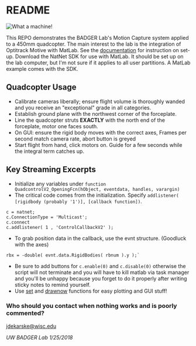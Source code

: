 # README #

![What a machine!](https://jasondekarske.com/assets/side.jpg)

This REPO demonstrates the BADGER Lab's Motion Capture system applied to a 450mm quadcopter. The main interest to the lab is the integration of Optitrack Motive with MatLab. See the [documentation](https://v20.wiki.optitrack.com/index.php?title=Data_Streaming) for instruction on set-up. Download the NatNet SDK for use with MatLab. It should be set up on the lab computer, but I'm not sure if it applies to all user partitions. A MatLab example comes with the SDK.


## Quadcopter Usage
* Calibrate cameras liberally; ensure flight volume is thoroughly wanded and you receive an "exceptional" grade in all categories.
* Establish ground plane with the northwest corner of the forceplate.
* Line the quadcopter struts **EXACTLY** with the north end of the forceplate, motor one faces south.
* On GUI: ensure the rigid body moves with the correct axes, Frames per second match camera rate, abort button is greyed
* Start flight from hand, click motors on. Guide for a few seconds while the integral term catches up.

## Key Streaming Excerpts
* Initialize any variables under `function QuadcontrolV2_OpeningFcn(hObject, eventdata, handles, varargin)`
* The critical code comes from the initialization. Specify `addlistener( [rigidbody (probably '1')], [callback function])`.
```
c = natnet;
c.ConnectionType = 'Multicast';
c.connect
c.addlistener( 1 , 'ControlCallbackV2' );
```
* To grab position data in the callback, use the evnt structure. (Goodluck with the axes)
```
rbx = -double( evnt.data.RigidBodies( rbnum ).y );`
```
* Be sure to add buttons for `c.enable(0)` and `c.disable(0)` otherwise the script will not terminate and you will have to kill matlab via task manager and you'll be unhappy because you forget to do it properly after writing sticky notes to remind yourself.
* Use [set](https://www.mathworks.com/help/matlab/ref/set.html) and [drawnow](https://www.mathworks.com/help/matlab/ref/drawnow.html) functions for easy plotting and GUI stuff! 


### Who should you contact when nothing works and is poorly commented?
[jdekarske@wisc.edu](mailto:jdekarske@wisc.edu?subject=Your%20code%20sucks)


*UW BADGER Lab 1/25/2018*
